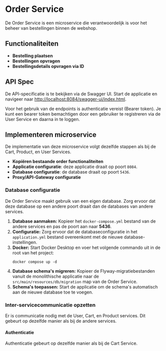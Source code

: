 # Order Service

De Order Service is een microservice die verantwoordelijk is voor het beheer van bestellingen binnen de webshop.

## Functionaliteiten

- **Bestelling plaatsen**
- **Bestellingen opvragen**
- **Bestellingsdetails opvragen via ID**

## API Spec

De API-specificatie is te bekijken via de Swagger UI. Start de applicatie en 
navigeer naar [http://localhost:8084/swagger-ui/index.html](http://localhost:8084/swagger-ui/index.html).

Voor het gebruik van de endpoints is authenticatie vereist (Bearer token). Je kunt een 
bearer token bemachtigen door een gebruiker te registreren via de User Service en daarna in te loggen.

## Implementeren microservice

De implementatie van deze microservice volgt dezelfde stappen als bij de Cart, Product, en User Services.

- **Kopiëren bestaande order functionaliteiten**
- **Applicatie configuratie**: deze applicatie draait op poort `8084`.
- **Database configuratie**: de database draait op poort `5436`.
- **Proxy/API-Gateway configuratie**

### Database configuratie

De Order Service maakt gebruik van een eigen database. Zorg ervoor dat deze database op een 
andere poort draait dan de databases van andere services.

1. **Database aanmaken:** Kopieer het `docker-compose.yml` bestand van de andere services en pas de poort aan naar **5436**.
2. **Configuratie:** Zorg ervoor dat de databaseconfiguratie in het `application.yml` bestand overeenkomt met de nieuwe database-instellingen.
3. **Docker:** Start Docker Desktop en voer het volgende commando uit in de root van het project:
    ```shell
    docker compose up -d
    ```
4. **Database schema's migreren:** Kopieer de Flyway-migratiebestanden vanuit de monolithische applicatie naar de `src/main/resources/db/migration` map van de Order Service.
5. **Schema's toepassen:** Start de applicatie om de schema's automatisch aan de nieuwe database toe te voegen.

### Inter-servicecommunicatie opzetten

Er is communicatie nodig met de User, Cart, en Product services. Dit gebeurt op dezelfde manier als bij de andere services.

#### Authenticatie

Authenticatie gebeurt op dezelfde manier als bij de Cart Service.
